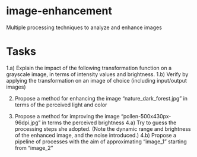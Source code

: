 # image-enhancement
Multiple processing techniques to analyze and enhance images

# Tasks
1.a) Explain the impact of the following transformation function on a grayscale image, in terms of intensity values and brightness.
1.b) Verify by applying the transformation on an image of choice (including input/output images)

2) Propose a method for enhancing the image “nature_dark_forest.jpg” in terms of the perceived light and color

3) Propose a method for improving the image “pollen-500x430px-96dpi.jpg” in terms the perceived brightness
4.a) Try to guess the processing steps she adopted. (Note the dynamic range and brightness of the enhanced image, and the noise introduced.)
4.b) Propose a pipeline of processes with the aim of approximating “image_1” starting from “image_2”
